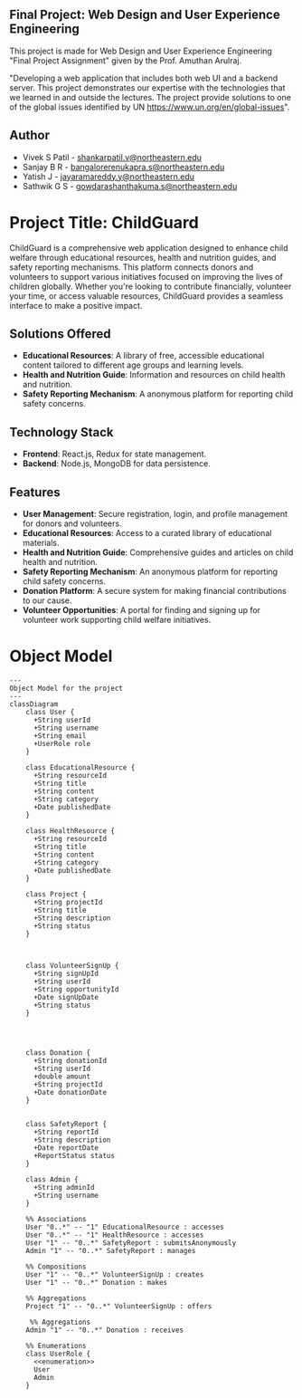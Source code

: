 
## Final Project: Web Design and User Experience Engineering

This project is made for Web Design and User Experience Engineering "Final Project Assignment" given by the Prof. Amuthan Arulraj.

"Developing a web application that includes both web UI and a backend server. This project demonstrates our expertise with the technologies that we learned in and outside the lectures. The project provide solutions to one of the global issues identified by UN <https://www.un.org/en/global-issues>".

## Author

- Vivek S Patil - <shankarpatil.v@northeastern.edu>
- Sanjay B R - <bangalorerenukapra.s@northeastern.edu>
- Yatish J - <jayaramareddy.y@northeastern.edu>
- Sathwik G S - <gowdarashanthakuma.s@northeastern.edu>

# Project Title: ChildGuard

ChildGuard is a comprehensive web application designed to enhance child welfare through educational resources, health and nutrition guides, and safety reporting mechanisms. This platform connects donors and volunteers to support various initiatives focused on improving the lives of children globally. Whether you're looking to contribute financially, volunteer your time, or access valuable resources, ChildGuard provides a seamless interface to make a positive impact.

## Solutions Offered

- **Educational Resources**: A library of free, accessible educational content tailored to different age groups and learning levels.
- **Health and Nutrition Guide**: Information and resources on child health and nutrition.
- **Safety Reporting Mechanism**: A anonymous platform for reporting child safety concerns.

## Technology Stack

- **Frontend**: React.js, Redux for state management.
- **Backend**: Node.js, MongoDB for data persistence.

## Features

- **User Management**: Secure registration, login, and profile management for donors and volunteers.
- **Educational Resources**: Access to a curated library of educational materials.
- **Health and Nutrition Guide**: Comprehensive guides and articles on child health and nutrition.
- **Safety Reporting Mechanism**: An anonymous platform for reporting child safety concerns.
- **Donation Platform**: A secure system for making financial contributions to our cause.
- **Volunteer Opportunities**: A portal for finding and signing up for volunteer work supporting child welfare initiatives.

# Object Model

``` mermaid
---
Object Model for the project
---
classDiagram
    class User {
      +String userId
      +String username
      +String email
      +UserRole role
    }
    
    class EducationalResource {
      +String resourceId
      +String title
      +String content
      +String category
      +Date publishedDate
    }
    
    class HealthResource {
      +String resourceId
      +String title
      +String content
      +String category
      +Date publishedDate
    }
    
    class Project {
      +String projectId
      +String title
      +String description
      +String status
    }
    
    
    
    class VolunteerSignUp {
      +String signUpId
      +String userId
      +String opportunityId
      +Date signUpDate
      +String status
    }
    
   
    
    
    class Donation {
      +String donationId
      +String userId
      +double amount
      +String projectId
      +Date donationDate
    }

   
    class SafetyReport {
      +String reportId
      +String description
      +Date reportDate
      +ReportStatus status
    }
    
    class Admin {
      +String adminId
      +String username
    }
    
    %% Associations
    User "0..*" -- "1" EducationalResource : accesses
    User "0..*" -- "1" HealthResource : accesses
    User "1" -- "0..*" SafetyReport : submitsAnonymously
    Admin "1" -- "0..*" SafetyReport : manages
    
    %% Compositions
    User "1" -- "0..*" VolunteerSignUp : creates
    User "1" -- "0..*" Donation : makes
    
    %% Aggregations
    Project "1" -- "0..*" VolunteerSignUp : offers
    
     %% Aggregations
    Admin "1" -- "0..*" Donation : receives

    %% Enumerations
    class UserRole {
      <<enumeration>>
      User
      Admin
    }
    

```
